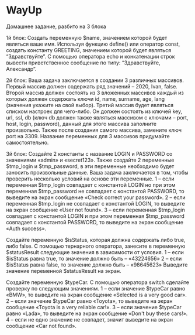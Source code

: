 # WayUp

Домашнее задание, разбито на 3 блока

1й блок:
Создать переменную $name, значением которой будет являться ваше имя. Используя функцию define() или оператор const, создать константу GREETING, значением которой будет являться “Здравствуйте”. С помощью оператора echo и конкатенации строк вывести приветственное сообщение по типу: “Здравствуйте, Александр”.


2й блок:
Ваша задача заключается в создании 3 различных массивов.
Первый массив должен содержать ряд значений – 2020, Ivan, false.
Второй массив должен состоять из 3 вложенных массивов каждый из которых должен содержать ключи id, name, surname, age, lang (значения укажите на свой выбор).
Третий массив будет являться списком настроек для чего-либо. Он должен состоять из ключей key, url, ssl, db (ключ db должен также являться массивом с ключами – port, host, login, password), данный для этого массива заполните произвольно. Также после создания самого массива, замените ключ port на 3309.
Название переменных для 3 массивов придумайте самостоятельно.

3й блок:
Создайте 2 константы с название LOGIN и PASSWORD со значениями «admin» и «secret123». Также создайте 2 переменные $tmp_login и $tmp_password, в эти переменные необходимо будет заносить произвольные данные. Ваша задача заключается в том, чтобы проверить несколько условий на основе эти переменные.
1 – если переменная $tmp_login совпадает с константой LOGIN но при этом переменная $tmp_password не совпадает с константой PASSWORD, то выведите на экран сообщение «Check correct your password».
2 – если переменная $tmp_login не совпадает с константой LOGIN, то выведите на экран сообщение «User not found».
3 – если переменная $tmp_login совпадает с константой LOGIN и при этом переменная $tmp_password совпадает с константой PASSWORD, то выведите на экран сообщение «Auth success».

Создайте переменную $isStatus, которая должна содержать либо true, либо false. С помощью тернарного оператора, занесите в переменную $statusResult следующие значения в зависимости от условия.
1 – если $isStatus равна true, то значение должно быть – «43224656»
2 – если $isStatus равна false, то значение должно быть – «98645623»
Выведите значение переменной $statusResult на экран.

Создайте переменную $typeCar. С помощью оператора switch сделайте проверку по следующим значениям.
1 – если значение $typeCar равно «BMW», то выведите на экран сообщение «Selected is a very good car».
2 – если значение $typeCar равно «Toyota», то выведите на экран сообщение «Toyota is a very reliable car!».
3 – если значение $typeCar равно «Lada», то выведите на экран сообщение «Don't buy these cars!».
4 – если не одно значение не совпадет, значит выведите на экран сообщение «Car not found».
